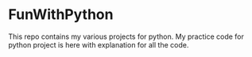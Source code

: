 # FunWithPython
This repo contains my various projects for python. My practice code for python project is here with explanation for all the code.
